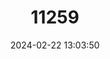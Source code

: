 ---
title: "11259"
category: "Lampsilis powellii"
draft: false
date: 2024-02-22 13:03:50
languages:
  English: ["Arkansas Fatmucket"]
---